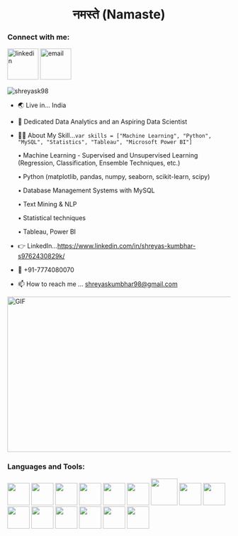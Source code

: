 <!DOCTYPE html>
<html lang="en">
<link rel="stylesheet" href="https://cdn.jsdelivr.net/gh/devicons/devicon@v2.15.1/devicon.min.css">
<head>
    <meta charset="UTF-8">
    <meta http-equiv="X-UA-Compatible" content="IE=edge">
    <meta name="viewport" content="width=device-width, initial-scale=1.0">

<body>
    <h1 align="center">नमस्ते (Namaste)</h1>
    <!--  <img src=intro.gif alt="👋 Hi there! I'm " title="👋 Hi there!  " width ="3000" /> --> 
    

<h3 align="left">Connect with me:</h3>
<p align="left">
<a href="https://www.linkedin.com/in/shreyas-kumbhar-s9762430829k"><img src="https://img.icons8.com/color/96/000000/linkedin.png" alt="linkedin" height="70"/></a>
<a href="mailto:shreyaskumbhar98@gmail.com"><img src="https://img.icons8.com/color/96/000000/gmail.png" alt="email" height="70"/></a>
</p>
<p align="left"> <img src="https://komarev.com/ghpvc/?username=shreyask98&label=Profile%20views&color=0e75b6&style=flat" alt="shreyask98" /> </p>
    
- :earth_asia: Live in... India
- 👀 Dedicated Data Analytics and an Aspiring Data Scientist
- :man_technologist: About My Skill...``` var skills = ["Machine Learning", "Python", "MySQL", "Statistics", "Tableau", "Microsoft Power BI"] ```
    
    • Machine Learning - Supervised and Unsupervised Learning (Regression, Classification, Ensemble Techniques, etc.)

    • Python (matplotlib, pandas, numpy, seaborn, scikit-learn, scipy)

    • Database Management Systems with MySQL

    • Text Mining & NLP

    • Statistical techniques
    
    • Tableau, Power BI
    
- :point_right: LinkedIn...https://www.linkedin.com/in/shreyas-kumbhar-s9762430829k/
- :iphone: +91-7774080070
- 📫 How to reach me ... shreyaskumbhar98@gmail.com
<!-- - :world_map:Profolio... https://.wixsite.com/portfolio -->
<!-- - :writing_hand:Resume...https://www.dropbox.com/s/ -->

<!-- - :point_right: YouTube...https://www.youtube.com/channel/ -->
<!-- - :writing_hand:Twitter...@id -->


<img class="align" align="center" alt="GIF" src="https://indoanalytica.com/static/images/data-science-2.gif" width="700" height="350"  />

<h3 align="left">Languages and Tools:</h3>
<P> 
<img src="https://cdn.jsdelivr.net/gh/devicons/devicon/icons/rstudio/rstudio-original.svg" height="50"/>
<img  src="https://cdn.jsdelivr.net/gh/devicons/devicon/icons/python/python-original-wordmark.svg"  height="50"/>
<img src="https://cdn.jsdelivr.net/gh/devicons/devicon/icons/jupyter/jupyter-original-wordmark.svg" height="50" />
<img src="https://cdn.jsdelivr.net/gh/devicons/devicon/icons/pandas/pandas-original-wordmark.svg" height="50"/>
<img src="https://cdn.jsdelivr.net/gh/devicons/devicon/icons/numpy/numpy-original-wordmark.svg" height="50"/>
<!-- <img src="https://cdn.jsdelivr.net/gh/devicons/devicon/icons/matlab/matlab-original.svg" height="50"/> -->
<img src="https://cdn.jsdelivr.net/gh/devicons/devicon/icons/opencv/opencv-original-wordmark.svg" height="50"/>
    
<img src="https://i0.wp.com/www.ela-analytics.com/wp-content/uploads/2020/05/power-bi-vector-logo-small.png?fit=377%2C260&ssl=1" height="60"/>
<img src="https://cdn.worldvectorlogo.com/logos/tableau-software.svg" height="50"/>
    
<img src="https://cdn.jsdelivr.net/gh/devicons/devicon/icons/kaggle/kaggle-original.svg" height="50"/>
<img src="https://cdn.jsdelivr.net/gh/devicons/devicon/icons/linux/linux-original.svg" height="50" />
<!-- <img src="https://cdn.jsdelivr.net/gh/devicons/devicon/icons/putty/putty-original.svg" height="50" /> -->
<img src="https://cdn.jsdelivr.net/gh/devicons/devicon/icons/mysql/mysql-original-wordmark.svg" height="50"/>
<img src="https://cdn.jsdelivr.net/gh/devicons/devicon/icons/c/c-original.svg" height="50"/>
<img src="https://cdn.jsdelivr.net/gh/devicons/devicon/icons/cplusplus/cplusplus-original.svg" height="50" />
<img src="https://cdn.jsdelivr.net/gh/devicons/devicon/icons/html5/html5-original.svg" height="50"/>
<img src="https://cdn.jsdelivr.net/gh/devicons/devicon/icons/vuejs/vuejs-original-wordmark.svg" height="50"/>
<!-- https://devicon.dev/ -->
          
</P        
          
          
          
          
</body>
</html>
    
    
<!--
**shreyask98/shreyask98** is a ✨ _special_ ✨ repository because its `README.md` (this file) appears on your GitHub profile.


Here are some ideas to get you started:

- 🔭 I’m currently working on ...
- 🌱 I’m currently learning ...
- 👯 I’m looking to collaborate on ...
- 🤔 I’m looking for help with ...
- 💬 Ask me about ...
- 📫 How to reach me: ...
- 😄 Pronouns: ...
- ⚡ Fun fact: ...
-->
